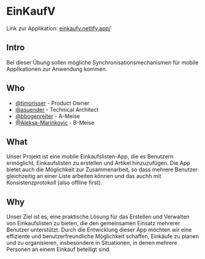 # **E**in**K**auf**V**

Link zur Applikation: [einkaufv.netlify.app/](https://einkaufv.netlify.app/)

## Intro
Bei dieser Übung sollen mögliche Synchronisationsmechanismen für mobile Applikationen zur Anwendung kommen.

## Who
- [@timorisser](https://github.com/timorisser) - Product Owner
- [@asuender](https://github.com/asuender) - Technical Architect
- [@bbogenreiter](https://github.com/bbogenreiter) - A-Meise
- [@Aleksa-Marinkovic](https://github.com/Aleksa-Marinkovic) - B-Meise

## What
Unser Projekt ist eine mobile Einkaufslisten-App, die es Benutzern ermöglicht, Einkaufslisten zu erstellen und Artikel hinzuzufügen. Die App bietet auch die Möglichkeit zur Zusammenarbeit, so dass mehrere Benutzer gleichzeitig an einer Liste arbeiten können und das auchh mit Konsistenzprotokoll (also offline first).

## Why
Unser Ziel ist es, eine praktische Lösung für das Erstellen und Verwalten von Einkaufslisten zu bieten, die den gemeinsamen Einsatz mehrerer Benutzer unterstützt. Durch die Entwicklung dieser App möchten wir eine effiziente und benutzerfreundliche Möglichkeit schaffen, Einkäufe zu planen und zu organisieren, insbesondere in Situationen, in denen mehrere Personen an einem Einkauf beteiligt sind.
